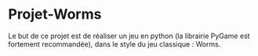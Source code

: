 # Projet-Worms
Le but de ce projet est de réaliser un jeu en python (la librairie PyGame est fortement recommandée), dans le style du jeu classique : Worms.
